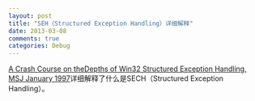 ```yaml
---
layout: post
title: "SEH（Structured Exception Handling）详细解释"
date: 2013-03-08
comments: true
categories: Debug
---
```

<a href="http://www.microsoft.com/msj/0197/exception/exception.aspx">A Crash Course on theDepths of Win32 Structured Exception Handling, MSJ January 1997</a>详细解释了什么是SECH（Structured Exception Handling）。